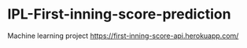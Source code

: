 # IPL-First-inning-score-prediction
Machine learning project
https://first-inning-score-api.herokuapp.com/
